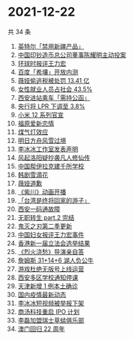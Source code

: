 # 2021-12-22

共 34 条

<!-- BEGIN ZHIHUSEARCH -->
<!-- 最后更新时间 Wed Dec 22 2021 15:09:23 GMT+0800 (China Standard Time) -->
1. [英特尔「禁用新疆产品」](https://www.zhihu.com/search?q=英特尔)
1. [中国印钞造币总公司董事陈耀明主动投案](https://www.zhihu.com/search?q=陈耀明)
1. [环球时报评王力宏](https://www.zhihu.com/search?q=环球时报评王力宏)
1. [百度「希壤」开放内测](https://www.zhihu.com/search?q=希壤)
1. [薇娅偷逃税被处罚 13.41 亿](https://www.zhihu.com/search?q=薇娅)
1. [女性就业人员占社会 43.5%](https://www.zhihu.com/search?q=女性就业比重)
1. [西安进站乘车「需持公函」](https://www.zhihu.com/search?q=西安火车站)
1. [央行将 LPR 下调至 3.8%](https://www.zhihu.com/search?q=LPR下调)
1. [小米 12 系列官宣](https://www.zhihu.com/search?q=小米12)
1. [福原爱新恋情](https://www.zhihu.com/search?q=福原爱)
1. [煤气灯效应](https://www.zhihu.com/search?q=煤气灯效应)
1. [明日方舟风雪过境](https://www.zhihu.com/search?q=明日方舟)
1. [李冰冰工作室发表声明](https://www.zhihu.com/search?q=李冰冰)
1. [风起洛阳疑抄袭凡人修仙传](https://www.zhihu.com/search?q=风起洛阳抄袭)
1. [中国帮伊拉克建千所学校](https://www.zhihu.com/search?q=伊拉克学校)
1. [韩剧雪滴花](https://www.zhihu.com/search?q=雪滴花)
1. [薇娅道歉](https://www.zhihu.com/search?q=薇娅道歉)
1. [《紫川》动画开播](https://www.zhihu.com/search?q=紫川)
1. [「台湾是终将回家的游子」](https://www.zhihu.com/search?q=台湾)
1. [西安一码通故障](https://www.zhihu.com/search?q=西安一码通)
1. [无职转生 part.2 完结](https://www.zhihu.com/search?q=无职转生)
1. [鬼灭之刃第二季更新](https://www.zhihu.com/search?q=鬼灭之刃)
1. [中国妇女报评王力宏事件](https://www.zhihu.com/search?q=王力宏事件)
1. [香港新一届立法会选举结果](https://www.zhihu.com/search?q=香港立法会)
1. [《烈火浇愁》导演亲自答](https://www.zhihu.com/search?q=烈火浇愁)
1. [詹姆斯 31+14+6 湖人负公牛](https://www.zhihu.com/search?q=湖人)
1. [游戏杜绝无版号上线运营](https://www.zhihu.com/search?q=游戏版号)
1. [西安多区学校通知停课](https://www.zhihu.com/search?q=西安疫情)
1. [天津新增 1 例本土确诊](https://www.zhihu.com/search?q=天津疫情)
1. [国内疫情最新动态](https://www.zhihu.com/search?q=疫情)
1. [李冰冰短视频被举报下架](https://www.zhihu.com/search?q=李冰冰短视频)
1. [商汤科技重启 IPO 计划](https://www.zhihu.com/search?q=商汤科技)
1. [李磊加盟瑞士草蜢俱乐部](https://www.zhihu.com/search?q=李磊)
1. [澳门回归 22 周年](https://www.zhihu.com/search?q=澳门回归)
<!-- END ZHIHUSEARCH -->
